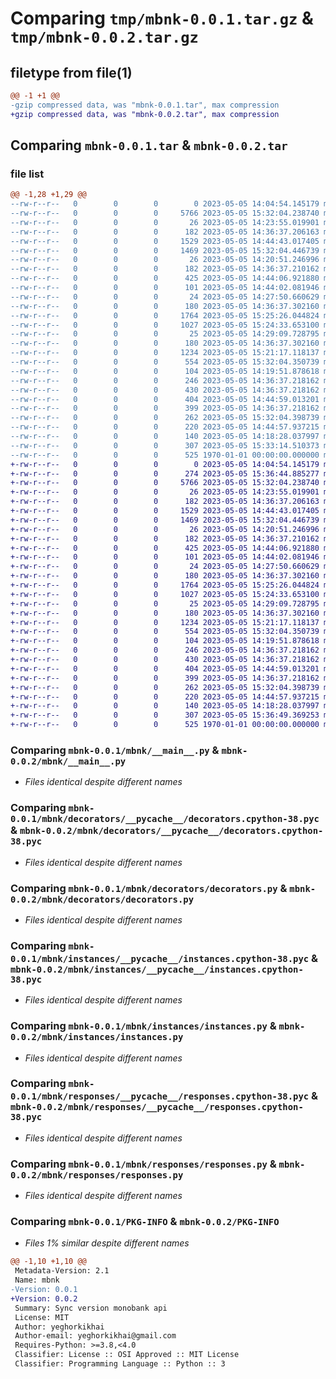 # Comparing `tmp/mbnk-0.0.1.tar.gz` & `tmp/mbnk-0.0.2.tar.gz`

## filetype from file(1)

```diff
@@ -1 +1 @@
-gzip compressed data, was "mbnk-0.0.1.tar", max compression
+gzip compressed data, was "mbnk-0.0.2.tar", max compression
```

## Comparing `mbnk-0.0.1.tar` & `mbnk-0.0.2.tar`

### file list

```diff
@@ -1,28 +1,29 @@
--rw-r--r--   0        0        0        0 2023-05-05 14:04:54.145179 mbnk-0.0.1/README.md
--rw-r--r--   0        0        0     5766 2023-05-05 15:32:04.238740 mbnk-0.0.1/mbnk/__main__.py
--rw-r--r--   0        0        0       26 2023-05-05 14:23:55.019901 mbnk-0.0.1/mbnk/decorators/__init__.py
--rw-r--r--   0        0        0      182 2023-05-05 14:36:37.206163 mbnk-0.0.1/mbnk/decorators/__pycache__/__init__.cpython-38.pyc
--rw-r--r--   0        0        0     1529 2023-05-05 14:44:43.017405 mbnk-0.0.1/mbnk/decorators/__pycache__/decorators.cpython-38.pyc
--rw-r--r--   0        0        0     1469 2023-05-05 15:32:04.446739 mbnk-0.0.1/mbnk/decorators/decorators.py
--rw-r--r--   0        0        0       26 2023-05-05 14:20:51.246996 mbnk-0.0.1/mbnk/exceptions/__init__.py
--rw-r--r--   0        0        0      182 2023-05-05 14:36:37.210162 mbnk-0.0.1/mbnk/exceptions/__pycache__/__init__.cpython-38.pyc
--rw-r--r--   0        0        0      425 2023-05-05 14:44:06.921880 mbnk-0.0.1/mbnk/exceptions/__pycache__/exceptions.cpython-38.pyc
--rw-r--r--   0        0        0      101 2023-05-05 14:44:02.081946 mbnk-0.0.1/mbnk/exceptions/exceptions.py
--rw-r--r--   0        0        0       24 2023-05-05 14:27:50.660629 mbnk-0.0.1/mbnk/instances/__init__.py
--rw-r--r--   0        0        0      180 2023-05-05 14:36:37.302160 mbnk-0.0.1/mbnk/instances/__pycache__/__init__.cpython-38.pyc
--rw-r--r--   0        0        0     1764 2023-05-05 15:25:26.044824 mbnk-0.0.1/mbnk/instances/__pycache__/instances.cpython-38.pyc
--rw-r--r--   0        0        0     1027 2023-05-05 15:24:33.653100 mbnk-0.0.1/mbnk/instances/instances.py
--rw-r--r--   0        0        0       25 2023-05-05 14:29:09.728795 mbnk-0.0.1/mbnk/responses/__init__.py
--rw-r--r--   0        0        0      180 2023-05-05 14:36:37.302160 mbnk-0.0.1/mbnk/responses/__pycache__/__init__.cpython-38.pyc
--rw-r--r--   0        0        0     1234 2023-05-05 15:21:17.118137 mbnk-0.0.1/mbnk/responses/__pycache__/responses.cpython-38.pyc
--rw-r--r--   0        0        0      554 2023-05-05 15:32:04.350739 mbnk-0.0.1/mbnk/responses/responses.py
--rw-r--r--   0        0        0      104 2023-05-05 14:19:51.878618 mbnk-0.0.1/mbnk/utils/__init__.py
--rw-r--r--   0        0        0      246 2023-05-05 14:36:37.218162 mbnk-0.0.1/mbnk/utils/__pycache__/__init__.cpython-38.pyc
--rw-r--r--   0        0        0      430 2023-05-05 14:36:37.218162 mbnk-0.0.1/mbnk/utils/__pycache__/builders.cpython-38.pyc
--rw-r--r--   0        0        0      404 2023-05-05 14:44:59.013201 mbnk-0.0.1/mbnk/utils/__pycache__/is_exception.cpython-38.pyc
--rw-r--r--   0        0        0      399 2023-05-05 14:36:37.218162 mbnk-0.0.1/mbnk/utils/__pycache__/to_camel_case.cpython-38.pyc
--rw-r--r--   0        0        0      262 2023-05-05 15:32:04.398739 mbnk-0.0.1/mbnk/utils/builders.py
--rw-r--r--   0        0        0      220 2023-05-05 14:44:57.937215 mbnk-0.0.1/mbnk/utils/is_exception.py
--rw-r--r--   0        0        0      140 2023-05-05 14:18:28.037997 mbnk-0.0.1/mbnk/utils/to_camel_case.py
--rw-r--r--   0        0        0      307 2023-05-05 15:33:14.510373 mbnk-0.0.1/pyproject.toml
--rw-r--r--   0        0        0      525 1970-01-01 00:00:00.000000 mbnk-0.0.1/PKG-INFO
+-rw-r--r--   0        0        0        0 2023-05-05 14:04:54.145179 mbnk-0.0.2/README.md
+-rw-r--r--   0        0        0      274 2023-05-05 15:36:44.885277 mbnk-0.0.2/mbnk/__init__.py
+-rw-r--r--   0        0        0     5766 2023-05-05 15:32:04.238740 mbnk-0.0.2/mbnk/__main__.py
+-rw-r--r--   0        0        0       26 2023-05-05 14:23:55.019901 mbnk-0.0.2/mbnk/decorators/__init__.py
+-rw-r--r--   0        0        0      182 2023-05-05 14:36:37.206163 mbnk-0.0.2/mbnk/decorators/__pycache__/__init__.cpython-38.pyc
+-rw-r--r--   0        0        0     1529 2023-05-05 14:44:43.017405 mbnk-0.0.2/mbnk/decorators/__pycache__/decorators.cpython-38.pyc
+-rw-r--r--   0        0        0     1469 2023-05-05 15:32:04.446739 mbnk-0.0.2/mbnk/decorators/decorators.py
+-rw-r--r--   0        0        0       26 2023-05-05 14:20:51.246996 mbnk-0.0.2/mbnk/exceptions/__init__.py
+-rw-r--r--   0        0        0      182 2023-05-05 14:36:37.210162 mbnk-0.0.2/mbnk/exceptions/__pycache__/__init__.cpython-38.pyc
+-rw-r--r--   0        0        0      425 2023-05-05 14:44:06.921880 mbnk-0.0.2/mbnk/exceptions/__pycache__/exceptions.cpython-38.pyc
+-rw-r--r--   0        0        0      101 2023-05-05 14:44:02.081946 mbnk-0.0.2/mbnk/exceptions/exceptions.py
+-rw-r--r--   0        0        0       24 2023-05-05 14:27:50.660629 mbnk-0.0.2/mbnk/instances/__init__.py
+-rw-r--r--   0        0        0      180 2023-05-05 14:36:37.302160 mbnk-0.0.2/mbnk/instances/__pycache__/__init__.cpython-38.pyc
+-rw-r--r--   0        0        0     1764 2023-05-05 15:25:26.044824 mbnk-0.0.2/mbnk/instances/__pycache__/instances.cpython-38.pyc
+-rw-r--r--   0        0        0     1027 2023-05-05 15:24:33.653100 mbnk-0.0.2/mbnk/instances/instances.py
+-rw-r--r--   0        0        0       25 2023-05-05 14:29:09.728795 mbnk-0.0.2/mbnk/responses/__init__.py
+-rw-r--r--   0        0        0      180 2023-05-05 14:36:37.302160 mbnk-0.0.2/mbnk/responses/__pycache__/__init__.cpython-38.pyc
+-rw-r--r--   0        0        0     1234 2023-05-05 15:21:17.118137 mbnk-0.0.2/mbnk/responses/__pycache__/responses.cpython-38.pyc
+-rw-r--r--   0        0        0      554 2023-05-05 15:32:04.350739 mbnk-0.0.2/mbnk/responses/responses.py
+-rw-r--r--   0        0        0      104 2023-05-05 14:19:51.878618 mbnk-0.0.2/mbnk/utils/__init__.py
+-rw-r--r--   0        0        0      246 2023-05-05 14:36:37.218162 mbnk-0.0.2/mbnk/utils/__pycache__/__init__.cpython-38.pyc
+-rw-r--r--   0        0        0      430 2023-05-05 14:36:37.218162 mbnk-0.0.2/mbnk/utils/__pycache__/builders.cpython-38.pyc
+-rw-r--r--   0        0        0      404 2023-05-05 14:44:59.013201 mbnk-0.0.2/mbnk/utils/__pycache__/is_exception.cpython-38.pyc
+-rw-r--r--   0        0        0      399 2023-05-05 14:36:37.218162 mbnk-0.0.2/mbnk/utils/__pycache__/to_camel_case.cpython-38.pyc
+-rw-r--r--   0        0        0      262 2023-05-05 15:32:04.398739 mbnk-0.0.2/mbnk/utils/builders.py
+-rw-r--r--   0        0        0      220 2023-05-05 14:44:57.937215 mbnk-0.0.2/mbnk/utils/is_exception.py
+-rw-r--r--   0        0        0      140 2023-05-05 14:18:28.037997 mbnk-0.0.2/mbnk/utils/to_camel_case.py
+-rw-r--r--   0        0        0      307 2023-05-05 15:36:49.369253 mbnk-0.0.2/pyproject.toml
+-rw-r--r--   0        0        0      525 1970-01-01 00:00:00.000000 mbnk-0.0.2/PKG-INFO
```

### Comparing `mbnk-0.0.1/mbnk/__main__.py` & `mbnk-0.0.2/mbnk/__main__.py`

 * *Files identical despite different names*

### Comparing `mbnk-0.0.1/mbnk/decorators/__pycache__/decorators.cpython-38.pyc` & `mbnk-0.0.2/mbnk/decorators/__pycache__/decorators.cpython-38.pyc`

 * *Files identical despite different names*

### Comparing `mbnk-0.0.1/mbnk/decorators/decorators.py` & `mbnk-0.0.2/mbnk/decorators/decorators.py`

 * *Files identical despite different names*

### Comparing `mbnk-0.0.1/mbnk/instances/__pycache__/instances.cpython-38.pyc` & `mbnk-0.0.2/mbnk/instances/__pycache__/instances.cpython-38.pyc`

 * *Files identical despite different names*

### Comparing `mbnk-0.0.1/mbnk/instances/instances.py` & `mbnk-0.0.2/mbnk/instances/instances.py`

 * *Files identical despite different names*

### Comparing `mbnk-0.0.1/mbnk/responses/__pycache__/responses.cpython-38.pyc` & `mbnk-0.0.2/mbnk/responses/__pycache__/responses.cpython-38.pyc`

 * *Files identical despite different names*

### Comparing `mbnk-0.0.1/mbnk/responses/responses.py` & `mbnk-0.0.2/mbnk/responses/responses.py`

 * *Files identical despite different names*

### Comparing `mbnk-0.0.1/PKG-INFO` & `mbnk-0.0.2/PKG-INFO`

 * *Files 1% similar despite different names*

```diff
@@ -1,10 +1,10 @@
 Metadata-Version: 2.1
 Name: mbnk
-Version: 0.0.1
+Version: 0.0.2
 Summary: Sync version monobank api
 License: MIT
 Author: yeghorkikhai
 Author-email: yeghorkikhai@gmail.com
 Requires-Python: >=3.8,<4.0
 Classifier: License :: OSI Approved :: MIT License
 Classifier: Programming Language :: Python :: 3
```

